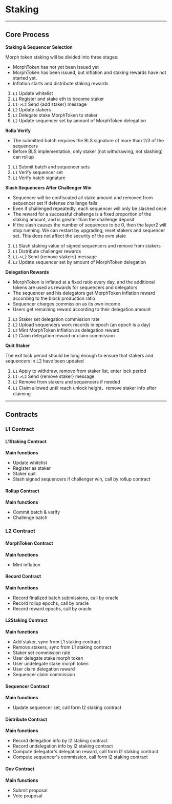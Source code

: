 # Staking

---

## Core Process

**Staking & Sequencer Selection**

Morph token staking will be divided into three stages:

- MorphToken has not yet been issued yet
- MorphToken has been issued, but inflation and staking rewards have not started yet.
- Inflation starts and distribute staking rewards

1. `L1` Update whitelist
2. `L1` Register and stake eth to become staker
3. `L1->L2` Send {add staker} message
4. `L2` Update stakers
5. `L2` Delegate stake MorphToken to staker
6. `L2` Update sequencer set by amount of MorphToken delegation

**Rollp Verify**

- The submitted batch requires the BLS signature of more than 2/3 of the sequencers
- Before BLS implementation, only staker (not withdrawing, not slashing) can rollup

1. `L1` Submit batch and sequencer sets
2. `L1` Verify sequencer set
3. `L1` Verify batch signature

**Slash Sequencers After Challenger Win**

- Sequencer will be confiscated all stake amount and removed from sequencer set if defense challenge fails
- Even if challenged repeatedly, each sequencer will only be slashed once
- The reward for a successful challenge is a fixed proportion of the staking amount, and is greater than the challenge deposit
- If the slash causes the number of sequences to be 0, then the layer2 will stop running. We can restart by upgrading, reset stakers and sequencer set. This does not affect the security of the evm state

1. `L1` Slash staking value of signed sequencers and remove from stakers
2. `L1` Distribute challenger rewards
3. `L1->L2` Send {remove stakers} message
4. `L2` Update sequencer set by amount of MorphToken delegation

**Delegation Rewards**

- MorphToken is inflated at a fixed ratio every day, and the additional tokens are used as rewards for sequencers and delegators
- The sequencer and his delegators get MorphToken inflation reward according to the block production ratio
- Sequencer charges commission as its own income
- Users get remaining reward according to their delegation amount

1. `L2` Staker set delegation commission rate
2. `L2` Upload sequencers work records in epoch (an epoch is a day)
3. `L2` Mint MorphToken inflation as delegation reward
4. `L2` Claim delegation reward or claim commission

**Quit Staker**

The exit lock period should be long enough to ensure that stakers and sequencers in L2 have been updated

1. `L1` Apply to withdraw, remove from staker list, enter lock period
2. `L1->L2` Send {remove staker} message
3. `L2` Remove from stakers and sequencers if needed
4. `L1` Claim allowed until reach unlock height，remove staker info after claiming

---

## Contracts

### L1 Contract

#### L1Staking Contract

**Main functions**

- Update whitelist
- Register as staker
- Staker quit
- Slash signed sequencers if challenger win, call by rollup contract

#### Rollup Contract

**Main functions**

- Commit batch & verify
- Challenge batch

### L2 Contract

#### MorphToken Contract

**Main functions**

- Mint inflation

#### Record Contract

**Main functions**

- Record finalized batch submissions, call by oracle
- Record rollup epochs, call by oracle
- Record reward epochs, call by oracle

#### L2Staking Contract

**Main functions**

- Add staker, sync from L1 staking contract
- Remove stakers, sync from L1 staking contract
- Staker set commission rate
- User delegate stake morph token
- User undelegate stake morph token
- User claim delegation reward
- Sequencer claim commission

#### Sequencer Contract

**Main functions**

- Update sequencer set, call form l2 staking contract

#### Distribute Contract

**Main functions**

- Record delegation info by l2 staking contract
- Record undelegation info by l2 staking contract
- Compute delegator's delegation reward, call form l2 staking contract
- Compute sequencer's commission, call form l2 staking contract

#### Gov Contract

**Main functions**

- Submit proposal
- Vote proposal
